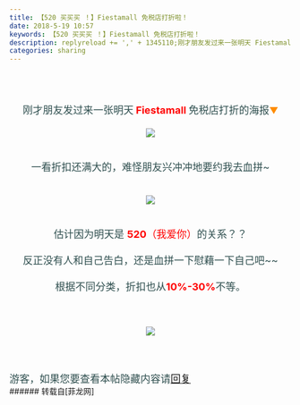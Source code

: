 ```yaml
---
title: 【520 买买买 ！】Fiestamall 免税店打折啦！
date: 2018-5-19 10:57
keywords: 【520 买买买 ！】Fiestamall 免税店打折啦！
description: replyreload += ',' + 1345110;刚才朋友发过来一张明天 Fiestamall 免税店打折的海报▼一看折扣还满大的，难怪朋友兴冲冲地要约我去血拼~估计因为明天是 520（我爱你）的关系？？反正没有人和自己告白，还是血拼一下慰藉一下自己吧~~根据不同分类，折扣也从10%-30%不等。游客，如果您要查看本帖隐藏内容请回复
categories: sharing
---
```

<td class="t_f" id="postmessage_1345110">

<script type="8f5ef46ec919bf5c8ee09802-text/javascript">replyreload += ',' + 1345110;</script><br/>
<br/>
<font size="4"><div align="center"><br/>
<font color="#2f4f4f">刚才朋友发过来一张明天</font><strong><font color="#ff0000"> Fiestamall </font></strong><font color="#2f4f4f">免税店打折的海报</font><font face="&amp;quot"><font style="font-size:16px"><font color="#ff8c00">▼</font></font></font></div></font><font size="4"><div align="center"><br/>
<div align="center"><font color="darkslategray">

<img aid="835975" data-cf-modified-8f5ef46ec919bf5c8ee09802-="" file="data/attachment/forum/201805/19/105536uac7yk3zcb8yc81f.jpg.thumb.jpg" id="aimg_835975" inpost="1" onclick="" onmouseover="" src="http://www.flw.ph/data/attachment/forum/201805/19/105536uac7yk3zcb8yc81f.jpg" style="cursor:pointer" zoomfile="data/attachment/forum/201805/19/105536uac7yk3zcb8yc81f.jpg"/>


</font></div><br/>
<font color="#2f4f4f">一看折扣还满大的，难怪朋友兴冲冲地要约我去血拼~</font><br/>
<br/>
<div align="center"><font color="darkslategray">

<img aid="835974" data-cf-modified-8f5ef46ec919bf5c8ee09802-="" file="data/attachment/forum/201805/19/105534po4qo554weoqyaae.jpg.thumb.jpg" id="aimg_835974" inpost="1" onclick="" onmouseover="" src="http://www.flw.ph/data/attachment/forum/201805/19/105534po4qo554weoqyaae.jpg" style="cursor:pointer" zoomfile="data/attachment/forum/201805/19/105534po4qo554weoqyaae.jpg"/>


</font></div><br/>
<font color="#2f4f4f">估计因为明天是</font><font color="#ff0000"> </font><font color="#ff0000"><strong>520</strong></font><font color="#ff0000">（我爱你）</font><font color="#2f4f4f">的关系？？</font></div><div align="center"><font color="#2f4f4f"><br/>
</font></div><div align="center"><font color="#2f4f4f">反正没有人和自己告白，还是血拼一下慰藉一下自己吧~~</font><br/>
<br/>
<font color="#2f4f4f">根据不同分类，折扣也从</font><strong><font color="#ff0000">10%-30%</font></strong><font color="#2f4f4f">不等。</font></div><div align="center"><font color="darkslategray"><br/>
<div align="center"><br/>

<img aid="835973" data-cf-modified-8f5ef46ec919bf5c8ee09802-="" file="data/attachment/forum/201805/19/105530wf0pgpgp8yxrwfx6.jpg.thumb.jpg" id="aimg_835973" inpost="1" onclick="" onmouseover="" src="http://www.flw.ph/data/attachment/forum/201805/19/105530wf0pgpgp8yxrwfx6.jpg" style="cursor:pointer" zoomfile="data/attachment/forum/201805/19/105530wf0pgpgp8yxrwfx6.jpg"/>


</div><br/>
<br/>
<br/>
</font></div><font color="#2f4f4f"><div class="locked">游客，如果您要查看本帖隐藏内容请<a data-cf-modified-8f5ef46ec919bf5c8ee09802-="" href="forum.php?mod=post&amp;action=reply&amp;fid=47&amp;tid=386852" onclick="if (!window.__cfRLUnblockHandlers) return false; showWindow('reply', this.href)">回复</a></div></font></font></td>
###### 转载自[菲龙网]